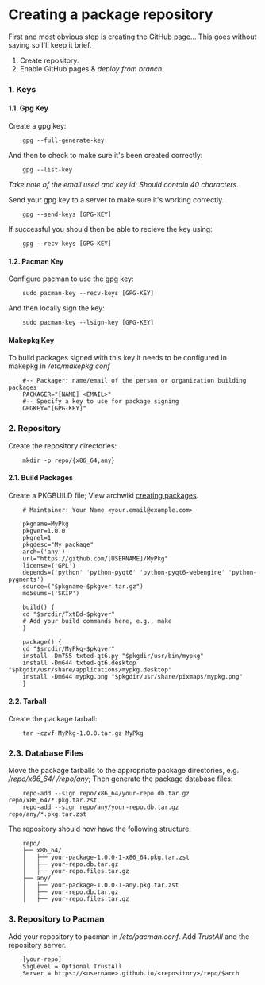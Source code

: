 # Creating a package repository

First and most obvious step is creating the GitHub page... This goes without saying so I'll keep it brief.

1. Create repository.
2. Enable GitHub pages & *deploy from branch*.

### 1. Keys

#### 1.1. Gpg Key

Create a gpg key:

        gpg --full-generate-key

And then to check to make sure it's been created correctly:

        gpg --list-key

*Take note of the email used and key id: Should contain 40 characters.*

Send your gpg key to a server to make sure it's working correctly.

        gpg --send-keys [GPG-KEY]

If successful you should then be able to recieve the key using:

        gpg --recv-keys [GPG-KEY]

#### 1.2. Pacman Key

Configure pacman to use the gpg key:

        sudo pacman-key --recv-keys [GPG-KEY]

And then locally sign the key:

        sudo pacman-key --lsign-key [GPG-KEY]

#### Makepkg Key

To build packages signed with this key it needs to be configured in makepkg in */etc/makepkg.conf*

        #-- Packager: name/email of the person or organization building packages
        PACKAGER="[NAME] <EMAIL>"
        #-- Specify a key to use for package signing
        GPGKEY="[GPG-KEY]"

### 2. Repository

Create the repository directories:

        mkdir -p repo/{x86_64,any}

#### 2.1. Build Packages

Create a PKGBUILD file; View archwiki [creating packages](https://wiki.archlinux.org/title/Creating_packages).

        # Maintainer: Your Name <your.email@example.com>

        pkgname=MyPkg
        pkgver=1.0.0
        pkgrel=1
        pkgdesc="My package"
        arch=('any')
        url="https://github.com/[USERNAME]/MyPkg"
        license=('GPL')
        depends=('python' 'python-pyqt6' 'python-pyqt6-webengine' 'python-pygments')
        source=("$pkgname-$pkgver.tar.gz")
        md5sums=('SKIP')

        build() {
        cd "$srcdir/TxtEd-$pkgver"
        # Add your build commands here, e.g., make
        }

        package() {
        cd "$srcdir/MyPkg-$pkgver"
        install -Dm755 txted-qt6.py "$pkgdir/usr/bin/mypkg"
        install -Dm644 txted-qt6.desktop "$pkgdir/usr/share/applications/mypkg.desktop"
        install -Dm644 mypkg.png "$pkgdir/usr/share/pixmaps/mypkg.png"
        }

#### 2.2. Tarball

Create the package tarball:

        tar -czvf MyPkg-1.0.0.tar.gz MyPkg

### 2.3. Database Files

Move the package tarballs to the appropriate package directories, e.g. */repo/x86_64/ /repo/any*; Then generate the package database files:

        repo-add --sign repo/x86_64/your-repo.db.tar.gz repo/x86_64/*.pkg.tar.zst
        repo-add --sign repo/any/your-repo.db.tar.gz repo/any/*.pkg.tar.zst

The repository should now have the following structure:

        repo/
        ├── x86_64/
        │   ├── your-package-1.0.0-1-x86_64.pkg.tar.zst
        │   ├── your-repo.db.tar.gz
        │   ├── your-repo.files.tar.gz
        ├── any/
        │   ├── your-package-1.0.0-1-any.pkg.tar.zst
        │   ├── your-repo.db.tar.gz
        │   ├── your-repo.files.tar.gz

### 3. Repository to Pacman

Add your repository to pacman in */etc/pacman.conf*. Add *TrustAll* and the repository server.

        [your-repo]
        SigLevel = Optional TrustAll
        Server = https://<username>.github.io/<repository>/repo/$arch
